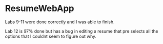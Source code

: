 # ResumeWebApp

Labs 9-11 were done correctly and I was able to finish.

Lab 12 is 97% done but has a bug in editing a resume that pre selects all the options that I couldnt seem to figure out why.
